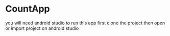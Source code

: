 # CountApp
you will need android studio to run this app
first clone the project then open or import project on android studio
